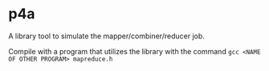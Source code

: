 # p4a
A library tool to simulate the mapper/combiner/reducer job.

Compile with a program that utilizes the library with the command ```gcc <NAME OF OTHER PROGRAM> mapreduce.h```
